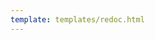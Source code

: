 ```yaml
---
template: templates/redoc.html
---
```


<redoc spec-url="../../apis/restapis/script-library.yaml" theme='{{redoc_theme}}'></redoc>
